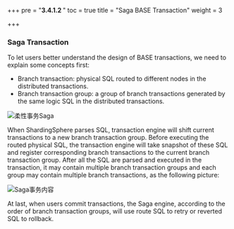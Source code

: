 +++
pre = "<b>3.4.1.2 </b>"
toc = true
title = "Saga BASE Transaction"
weight = 3

+++

### Saga Transaction

To let users better understand the design of BASE transactions, we need to explain some concepts first:

* Branch transaction: physical SQL routed to different nodes in the distributed transactions.
* Branch transaction group: a group of branch transactions generated by the same logic SQL in the distributed transactions.

![柔性事务Saga](https://shardingsphere.apache.org/document/current/img/transaction/saga-transaction-saga-design_cn.png)

When ShardingSphere parses SQL, transaction engine will shift current transactions to a new branch transaction group. Before executing the routed physical SQL, the transaction engine will take snapshot of these SQL and register corresponding branch transactions to the current branch transaction group. After all the SQL are parsed and executed in the transaction, it may contain multiple branch transaction groups and each group may contain multiple branch transactions, as the following picture:

![Saga事务内容](https://shardingsphere.apache.org/document/current/img/transaction/saga-transaction-context_cn.png)

At last, when users commit transactions, the Saga engine, according to the order of branch transaction groups, will use route SQL to retry or reverted SQL to rollback.
